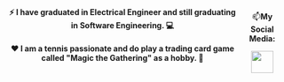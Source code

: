 <div align="center" style="display: flex;">
    <div>
    <h4>⚡ I have graduated in Electrical Engineer and still graduating in Software Engineering. 💻 </h4>
    <h4>❤️ I am a tennis passionate and do play a trading card game called "Magic the Gathering" as a hobby. 🎾</h4>
  </div>
 <br>
 <br>
  <dl>
    <p>📫<strong>My Social Media:</strong></p>
    <div">
    <a href="https://www.linkedin.com/in/guilhermefdiniz/" target="blank">
      <img src="https://cdn.icon-icons.com/icons2/3041/PNG/512/linkedin_logo_icon_189225.png" style="width:40px; height:40px;" />
    </a>
    </div>
  </dl>
  </div>                                                                                                         
<br>
                                                                                         
